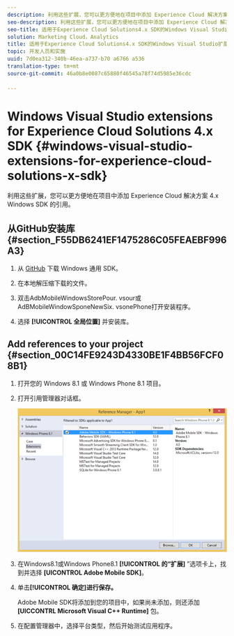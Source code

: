 ```yaml
---
description: 利用这些扩展，您可以更方便地在项目中添加 Experience Cloud 解决方案 4.x Windows SDK 的引用。
seo-description: 利用这些扩展，您可以更方便地在项目中添加 Experience Cloud 解决方案 4.x Windows SDK 的引用。
seo-title: 适用于Experience Cloud Solutions4.x SDK的Windows Visual Studio扩展
solution: Marketing Cloud，Analytics
title: 适用于Experience Cloud Solutions4.x SDK的Windows Visual Studio扩展
topic: 开发人员和实施
uuid: 7d0ea312-340b-46ea-a737-b70 a6766 a536
translation-type: tm+mt
source-git-commit: 46a0b8e0087c65880f46545a78f74d5985e36cdc

---
```



# Windows Visual Studio extensions for Experience Cloud Solutions 4.x SDK {#windows-visual-studio-extensions-for-experience-cloud-solutions-x-sdk}

利用这些扩展，您可以更方便地在项目中添加 Experience Cloud 解决方案 4.x Windows SDK 的引用。

## 从GitHub安装库 {#section_F55DB6241EF1475286C05FEAEBF996A3}

1. 从 [GitHub](https://github.com/Adobe-Marketing-Cloud/mobile-services/releases) 下载 Windows 通用 SDK。
1. 在本地解压缩下载的文件。
1. 双击AdbMobileWindowsStorePour. vsour或AdBMobileWindowSponeNewSix. vsonePhone打开安装程序。

1. 选择 **[!UICONTROL 全局位置]** 并安装库。

## Add references to your project {#section_00C14FE9243D4330BE1F4BB56FCF08B1}

1. 打开您的 Windows 8.1 或 Windows Phone 8.1 项目。
1. 打开引用管理器对话框。

   ![](assets/ref_manager.png)

1. 在Windows8.1或Windows Phone8.1 **[!UICONTROL 的“扩展]** ”选项卡上，找到并选择 **[UICONTROL Adobe Mobile SDK]**。
1. 单击&#x200B;**[!UICONTROL 确定]进行保存。**

   Adobe Mobile SDK将添加到您的项目中，如果尚未添加，则还添加 **[UICCONTRL Microsoft Visual C++ Runtime]** 包。

1. 在配置管理器中，选择平台类型，然后开始测试应用程序。

